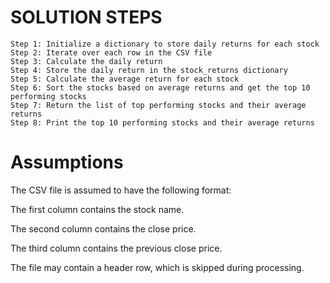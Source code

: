 # SOLUTION STEPS
    Step 1: Initialize a dictionary to store daily returns for each stock
    Step 2: Iterate over each row in the CSV file
    Step 3: Calculate the daily return
    Step 4: Store the daily return in the stock_returns dictionary
    Step 5: Calculate the average return for each stock
    Step 6: Sort the stocks based on average returns and get the top 10 performing stocks
    Step 7: Return the list of top performing stocks and their average returns
    Step 8: Print the top 10 performing stocks and their average returns


# Assumptions
The CSV file is assumed to have the following format:

The first column contains the stock name.

The second column contains the close price.

The third column contains the previous close price.

The file may contain a header row, which is skipped during processing.